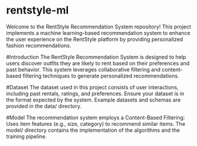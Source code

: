# rentstyle-ml

Welcome to the RentStyle Recommendation System repository! This project implements a machine learning-based recommendation system to enhance the user experience on the RentStyle platform by providing personalized fashion recommendations.

#Introduction
The RentStyle Recommendation System is designed to help users discover outfits they are likely to rent based on their preferences and past behavior. This system leverages collaborative filtering and content-based filtering techniques to generate personalized recommendations.

#Dataset
The dataset used in this project consists of user interactions, including past rentals, ratings, and preferences. Ensure your dataset is in the format expected by the system. Example datasets and schemas are provided in the data/ directory.

#Model
The recommendation system employs a Content-Based Filtering: Uses item features (e.g., size, category) to recommend similar items.
The model/ directory contains the implementation of the algorithms and the training pipeline.
